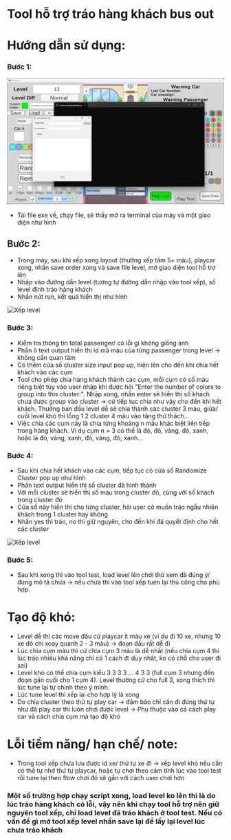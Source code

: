 # Tool hỗ trợ tráo hàng khách bus out
# Hướng dẫn sử dụng:

### Bước 1:
![Xếp level](Images/Tool_UI.png)
- Tải file exe về, chạy file, sẽ thấy mở ra terminal của máy và một giao diện như hình

## Bước 2: 
- Trong máy, sau khi xếp xong layout (thường xếp tầm 5+ màu), playcar xong, nhấn save order xong và save file level, mở giao diện tool hỗ trợ lên
- Nhập vào đường dẫn level (tương tự đường dẫn nhập vào tool xếp), số level định tráo hàng khách
- Nhấn nút run, kết quả hiển thị như hình
  
![Xếp level](Images/run_file.png)

### Bước 3: 
- Kiểm tra thông tin total passenger/ có lỗi gì không giống ảnh
- Phần ô text output hiển thị id mã màu của từng passenger trong level -> không cần quan tâm
- Có thêm cửa số cluster size input pop up, hiện lên cho đến khi chia hết khách vào các cụm
- Tool cho phép chia hàng khách thành các cụm, mỗi cụm có số màu riêng biệt tùy vào user nhập khi được hỏi "Enter the number of colors to group into this cluster:". Nhập xong, nhấn enter sẽ hiển thị số khách chưa được group vào cluster -> cứ tiếp tục chia như vậy cho đến khi hết khách. Thường ban đầu level dễ sẽ chia thành các cluster 3 màu, giữa/ cuối level khó thì lồng 1 2 cluster 4 màu vào tăng thử thách...
- Việc chia các cụm này là chia từng khoảng n màu khác biệt liên tiếp trong hàng khách. Ví dụ cụm n = 3 có thể là đỏ, đỏ, vàng, đỏ, xanh, hoặc là đỏ, vàng, xanh, đỏ, vàng, đỏ, xanh...
  
### Bước 4:
- Sau khi chia hết khách vào các cụm, tiếp tục có cửa số Randomize Cluster pop up như hình
- Phần text output hiển thị số cluster đã hình thành
- Với mỗi cluster sẽ hiển thị số màu trong cluster đó, cùng với số khách trong cluster đó
- Cửa sổ này hiển thị cho từng cluster, hỏi user có muốn tráo ngẫu nhiên khách trong 1 cluster hay không
- Nhấn yes thì tráo, no thì giữ nguyên, cho đến khi đã quyết định cho hết các cluster
  
![Xếp level](Images/run_file.png)
### Bước 5:
- Sau khi xong thì vào tool test, load level lên chơi thử xem đã đúng ý/ đúng mô tả chưa -> nếu chưa thì vào tool xếp tuen lại thủ công cho phù hợp.

# Tạo độ khó:
- Level dễ thì các move đầu cứ playcar ít màu xe (ví dụ đi 10 xe, nhưng 10 xe đó chỉ xoay quanh 2 - 3 màu) -> đoạn đầu rất dễ đi
- Lúc chia cụm màu thì cứ chia cụm 3 màu là dễ nhất (nếu chia cụm 4 thì lúc tráo nhiều khả năng chỉ có 1 cách đi duy nhất, ko có chỗ cho user đi sai)
- Level khó có thể chia cụm kiểu 3 3 3 3 ... 4 3 3 (full cụm 3 nhưng đến đoạn gần cuối cho 1 cụm 4). Level thường cứ cho full 3, xong thích thì lúc tune lại tự chỉnh theo ý mình.
- Lúc tune level thì xếp lại cho hợp lý là xong
- Do chia cluster theo thứ tự play car -> đảm bảo chỉ cần đi đúng thứ tự như đã play car thì luôn chơi được level
-> Phụ thuộc vào cả cách play car và cách chia cụm mà tạo độ khó

# Lỗi tiềm năng/ hạn chế/ note:
- Trong tool xếp chưa lưu được id xe/ thứ tự xe đi -> xếp level khó nếu cần có thể tự nhớ thứ tự playcar, hoặc tự chơi theo cảm tính lúc vào tool test rồi tune lại theo flow chơi đó sẽ gần với cách user chơi hơn
### Một số trường hợp chạy script xong, load level ko lên thì là do lúc tráo hàng khách có lỗi, vậy nên khi chạy tool hỗ trợ nên giữ nguyên tool xếp, chỉ load level đã tráo khách ở tool test. Nếu có vấn đề gì mở tool xếp level nhấn save lại để lấy lại level lúc chưa tráo khách
